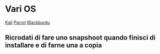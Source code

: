 # Vari OS 

[Kali](https://www.kali.org/get-kali/#kali-platforms)
[Parrot](https://www.parrotsec.org/download/)
[Blackbuntu](https://blackbuntu.org/download/)



## Ricrodati di fare uno snapshoot quando finisci di installare e di farne una a copia 
